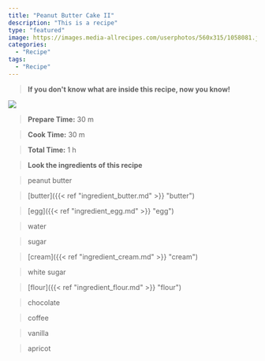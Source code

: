 ```yaml
---
title: "Peanut Butter Cake II"
description: "This is a recipe"
type: "featured"
image: https://images.media-allrecipes.com/userphotos/560x315/1058081.jpg
categories: 
  - "Recipe"
tags: 
  - "Recipe"
---
```



>**If you don't know what are inside this recipe, now you know!**

![](../images/Recipes-Banner.jpg)
> **Prepare Time:** 30 m


> **Cook Time:** 30 m


> **Total Time:** 1 h

> **Look the ingredients of this recipe**

> peanut butter

> [butter]({{< ref "ingredient_butter.md" >}} "butter")

> [egg]({{< ref "ingredient_egg.md" >}} "egg")

> water

> sugar

> [cream]({{< ref "ingredient_cream.md" >}} "cream")

> white sugar

> [flour]({{< ref "ingredient_flour.md" >}} "flour")

> chocolate

> coffee

> vanilla

> apricot

